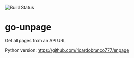 ![Build Status](https://github.com/ricardobranco777/go-unpage/actions/workflows/ci.yml/badge.svg)

# go-unpage
Get all pages from an API URL

Python version: https://github.com/ricardobranco777/unpage
